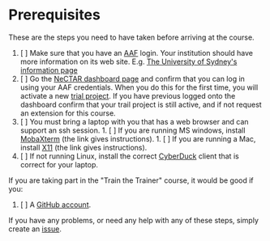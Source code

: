 # Prerequisites

These are the steps you need to have taken before arriving at the course. 

1. [ ] Make sure that you have an [AAF](http://aaf.edu.au/) login. Your institution should
       have more information on its web site. E.g. 
       [The University of Sydney's information page](http://staff.ask.sydney.edu.au/app/answers/detail/a_id/667/~/what-is-the-australian-access-federation-%28aaf%29%3F)
1. [ ] Go the [NeCTAR dashboard page](https://dashboard.rc.nectar.org.au/) and confirm that you can log in using your 
       AAF credentials. When you do this for the first time, you will activate a new 
       [trial project](https://support.rc.nectar.org.au/docs/allocations). If you have previous logged onto the 
       dashboard confirm that your trail project is still active, and if not request an extension for this course.
1. [ ] You must bring a laptop with you that has a web browser and can support an ssh session.
       1. [ ] If you are running MS windows, install [MobaXterm](Windows.md) (the link gives instructions).
       1. [ ] If you are running a Mac, install [X11](OSX.md) (the link gives instructions).
1. [ ] If not running Linux, install the correct [CyberDuck](https://cyberduck.io/) client that is correct for your laptop.

If you are taking part in the "Train the Trainer" course, it would be good if you:  

1. [ ] A [GitHub account](https://github.com/join).

If you have any problems, or need any help with any of these steps, simply create an 
[issue](https://github.com/resbaz/nectar-cloud-lessons/issues).
